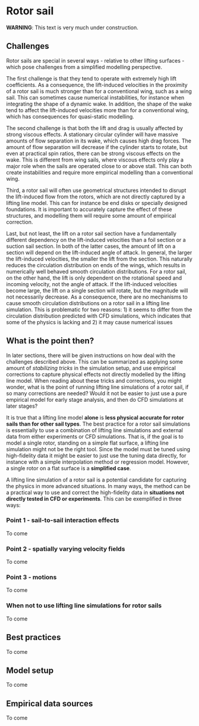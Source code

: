# Rotor sail

**WARNING**: This text is very much under construction. 

## Challenges
Rotor sails are special in several ways - relative to other lifting surfaces - which pose challenges from a simplified modelling perspective. 

The first challenge is that they tend to operate with extremely high lift coefficients. As a consequence, the lift-induced velocities in the proximity of a rotor sail is much stronger than for a conventional wing, such as a wing sail. This can sometimes cause numerical instabilities, for instance when integrating the shape of a dynamic wake. In addition, the shape of the wake tend to affect the lift-induced velocities more than for a conventional wing, which has consequences for quasi-static modelling.

The second challenge is that both the lift and drag is usually affected by strong viscous effects. A stationary circular cylinder will have massive amounts of flow separation in its wake, which causes high drag forces. The amount of flow separation will decrease if the cylinder starts to rotate, but even at practical spin ratios, there can be strong viscous effects on the wake. This is different from wing sails, where viscous effects only play a major role when the sails are operated close to or above stall. This can both create instabilities and require more empirical modelling than a conventional wing.

Third, a rotor sail will often use geometrical structures intended to disrupt the lift-induced flow from the rotors, which are not directly captured by a lifting line model. This can for instance be end disks or specially designed foundations. It is important to accurately capture the effect of these structures, and modelling them will require some amount of empirical correction.

Last, but not least, the lift on a rotor sail section have a fundamentally different dependency on the lift-induced velocities than a foil section or a suction sail section. In both of the latter cases, the amount of lift on a section will depend on the lift-induced angle of attack. In general, the larger the lift-induced velocities, the smaller the lift from the section. This naturally reduces the circulation distribution on ends of the wings, which results in numerically well behaved smooth circulation distributions. For a rotor sail, on the other hand, the lift is only dependent on the rotational speed and incoming velocity, not the angle of attack. If the lift-induced velocities become large, the lift on a single section will rotate, but the magnitude will not necessarily decrease. As a consequence, there are no mechanisms to cause smooth circulation distributions on a rotor sail in a lifting line simulation. This is problematic for two reasons: 1) it seems to differ from the circulation distribution predicted with CFD simulations, which indicates that some of the physics is lacking and 2) it may cause numerical issues

## What is the point then?
In later sections, there will be given instructions on how deal with the challenges described above. This can be summarized as applying some amount of *stabilizing tricks* in the simulation setup, and use empirical corrections to capture physical effects not directly modelled by the lifting line model. When reading about these tricks and corrections, you might wonder, what is the point of running lifting line simulations of a rotor sail, if so many corrections are needed? Would it not be easier to just use a pure empirical model for early stage analysis, and then do CFD simulations at later stages?

It is true that a lifting line model **alone** is **less physical accurate for rotor sails than for other sail types**. The best practice for a rotor sail simulations is essentially to use a combination of lifting line simulations and external data from either experiments or CFD simulations. That is, if the goal is to model a single rotor, standing on a simple flat surface, a lifting line simulation might not be the right tool. Since the model must be tuned using high-fidelity data it might be easier to just use the tuning data directly, for instance with a simple interpolation method or regression model. However, a single rotor on a flat surface is a **simplified case**.  

A lifting line simulation of a rotor sail is a potential candidate for capturing the physics in more advanced situations. In many ways, the method can be a practical way to use and correct the high-fidelity data in **situations not directly tested in CFD or experiments**. This can be exemplified in three ways:

### Point 1 - sail-to-sail interaction effects
To come

### Point 2 - spatially varying velocity fields
To come

### Point 3 - motions
To come

### When not to use lifting line simulations for rotor sails
To come

## Best practices
To come

## Model setup
To come

## Empirical data sources
To come